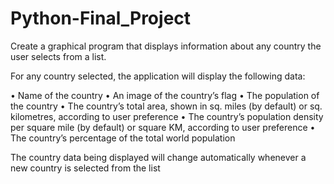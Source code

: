 # Python-Final_Project
Create a graphical program that displays information about any country the user selects from a list.

For any country selected, the application will display the following data:

  •	Name of the country
  •	An image of the country’s flag
  •	The population of the country
  •	The country’s total area, shown in sq. miles (by default) or sq. kilometres, according to user preference
  •	The country’s population density per square mile (by default) or square KM, according to user preference
  •	The country’s percentage of the total world population

The country data being displayed will change automatically whenever a new country is selected from the list
